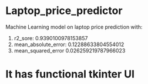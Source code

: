 # Laptop_price_predictor
Machine Learning model on laptop price prediction with:
1) r2_sore: 0.9390100978153857
2) mean_absolute_error: 0.12288633804554012
3) mean_squared_error 0.026259219787966023
# It has functional tkinter UI

